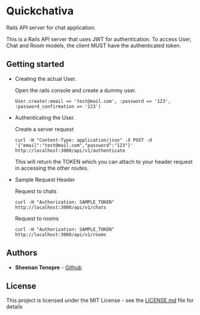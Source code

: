# Quickchativa
Rails API server for chat application.

This is a Rails API server that uses JWT for authentication.
To access User, Chat and Room models, the client MUST have the authenticated token.

## Getting started

-   Creating the actual User.

    Open the rails console and create a dummy user.
    
    ```
    User.create(:email => 'test@mail.com', :password => '123', :password_confirmation => '123')
    ```
- Authenticating the User.
    
    Create a server request
    ```
    curl -H "Content-Type: application/json" -X POST -d '{"email":"test@mail.com","password":"123"}' http://localhost:3000/api/v1/authenticate
    ```
    This will return the TOKEN which you can attach to your header request in accessing the other routes.
    
- Sample Request Header
    
    Request to chats
    ```
    curl -H "Authorization: SAMPLE_TOKEN" http://localhost:3000/api/v1/chats
    ```
    
    Request to rooms
    ```
    curl -H "Authorization: SAMPLE_TOKEN" http://localhost:3000/api/v1/rooms
    ```

## Authors

* **Sheenan Tenepre** - [Github](https://github.com/therealedsheenan)

## License

This project is licensed under the MIT License - see the [LICENSE.md](LICENSE.md) file for details
